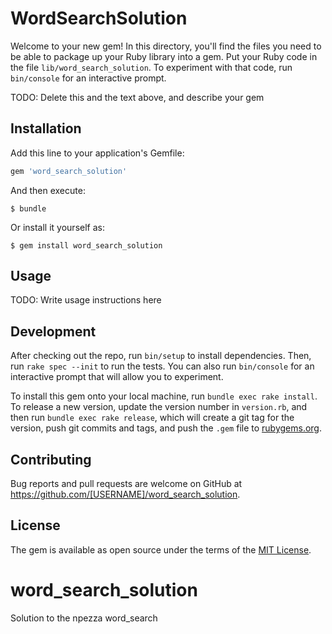 # WordSearchSolution

Welcome to your new gem! In this directory, you'll find the files you need to be able to package up your Ruby library into a gem. Put your Ruby code in the file `lib/word_search_solution`. To experiment with that code, run `bin/console` for an interactive prompt.

TODO: Delete this and the text above, and describe your gem

## Installation

Add this line to your application's Gemfile:

```ruby
gem 'word_search_solution'
```

And then execute:

    $ bundle

Or install it yourself as:

    $ gem install word_search_solution

## Usage

TODO: Write usage instructions here

## Development

After checking out the repo, run `bin/setup` to install dependencies. Then, run `rake spec --init` to run the tests. You can also run `bin/console` for an interactive prompt that will allow you to experiment.

To install this gem onto your local machine, run `bundle exec rake install`. To release a new version, update the version number in `version.rb`, and then run `bundle exec rake release`, which will create a git tag for the version, push git commits and tags, and push the `.gem` file to [rubygems.org](https://rubygems.org).

## Contributing

Bug reports and pull requests are welcome on GitHub at https://github.com/[USERNAME]/word_search_solution.


## License

The gem is available as open source under the terms of the [MIT License](http://opensource.org/licenses/MIT).

# word_search_solution
Solution to the npezza word_search
